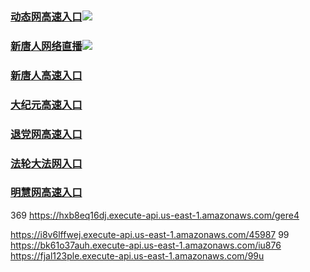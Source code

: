 ### [动态网高速入口](https://49uc4u3wm3.execute-api.us-west-1.amazonaws.com/25478-7u/?id=2)![](https://raw.githubusercontent.com/hao369/a/master/jygdl.gif)


### [新唐人网络直播](https://k1us3xbk63.execute-api.us-east-2.amazonaws.com/215487ju7y)![](https://raw.githubusercontent.com/hao369/a/master/jygtj.gif)

### [新唐人高速入口](https://49uc4u3wm3.execute-api.us-west-1.amazonaws.com/25478-7u/?id=5)

### [大纪元高速入口](https://49uc4u3wm3.execute-api.us-west-1.amazonaws.com/25478-7u/?id=7)

### [退党网高速入口](https://49uc4u3wm3.execute-api.us-west-1.amazonaws.com/25478-7u/?id=8)

### [法轮大法网入口](https://49uc4u3wm3.execute-api.us-west-1.amazonaws.com/25478-7u/?id=15)

### [明慧网高速入口](https://49uc4u3wm3.execute-api.us-west-1.amazonaws.com/25478-7u/?id=3)

369
https://hxb8eq16dj.execute-api.us-east-1.amazonaws.com/gere4

https://i8v6lffwej.execute-api.us-east-1.amazonaws.com/45987
99
https://bk61o37auh.execute-api.us-east-1.amazonaws.com/iu876
https://fjal123ple.execute-api.us-east-1.amazonaws.com/99u
